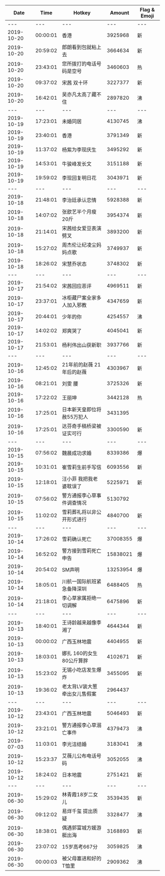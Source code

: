 Date | Time | Hotkey | Amount | Flag & Emoji 
--- | --- | --- | --- | ---
--- | --- | --- | --- | ---
2019-10-20|00:00:01|香港|3925968|新 
2019-10-20|20:59:02|郎朗看到包就粘上去|3664634|新 
2019-10-20|23:43:01|您所拨打的电话号码是空号|3460603|热 
2019-10-20|09:37:02|宋茜 双十环|3227377|新 
2019-10-20|16:42:01|吴亦凡太高了藏不住|2897820|沸 
--- | --- | --- | --- | ---
2019-10-19|17:23:01|未婚同居|4130745|沸 
2019-10-19|23:40:01|香港|3791349|新 
2019-10-19|11:37:02|杨紫为李现庆生|3495292|新 
2019-10-19|14:53:01|牛骏峰发长文|3151188|新 
2019-10-19|19:59:02|李现回复明日花|3043971|新 
--- | --- | --- | --- | ---
2019-10-18|21:48:01|李治廷承认恋情|5928388|新 
2019-10-18|14:07:02|张歆艺半个月瘦20斤|3954374|新 
2019-10-18|21:14:01|宋茜给女爱豆表演劈叉|3893200|新 
2019-10-18|15:27:02|周杰伦让纪凌尘妈妈点歌|3749937|新 
2019-10-18|18:26:02|宋慧乔状态|3748302|新 
--- | --- | --- | --- | ---
2019-10-17|21:54:02|宋茜回应恶评|4969511|新 
2019-10-17|23:37:01|冰柜藏尸案全家多人加入邪教|4347659|新 
2019-10-17|20:44:01|少年的你|4254557|沸 
2019-10-17|14:02:02|郑爽哭了|4045041|新 
2019-10-17|21:53:01|杨利伟出山获新职|3937766|新 
--- | --- | --- | --- | ---
2019-10-16|12:45:02|21年前的赵薇 21年后的赵薇|4303967|新 
2019-10-16|08:21:01|刘雯 腰|3725326|新 
2019-10-16|17:22:02|王丽坤|3442128|热 
2019-10-16|17:25:01|日本新天皇即位将赦55万犯人|3431395| 
2019-10-16|17:25:01|达芬奇手稿桥梁被证实可行|3300590|新 
--- | --- | --- | --- | ---
2019-10-15|07:56:02|魏晨成功求婚|8339386|爆 
2019-10-15|10:31:01|崔雪莉生前手写信|6093556|新 
2019-10-15|12:18:01|汪小菲 我把我老婆耽误了|5225971|新 
2019-10-15|07:56:02|警方通报李心草事件调查情况|5130792| 
2019-10-15|11:02:02|雪莉葬礼将以非公开形式进行|4840700|新 
--- | --- | --- | --- | ---
2019-10-14|17:26:02|雪莉确认死亡|37008355|爆 
2019-10-14|16:52:02|警方接到雪莉死亡申告|15838021|爆 
2019-10-14|20:54:02|SM声明|13253954|爆 
2019-10-14|18:05:01|川航一国际航班紧急备降深圳|6488405|热 
2019-10-14|21:18:01|李心草家属拒绝一切调解|6475896|新 
--- | --- | --- | --- | ---
2019-10-13|18:40:01|王诗龄越来越像李湘了|4644344|新 
2019-10-13|00:00:02|广西玉林地震|4404955|新 
2019-10-13|18:03:01|娜扎 160的女生80公斤算胖|4102671|新 
2019-10-13|15:23:02|无锡小吃店发生爆炸|3455095|新 
2019-10-13|19:36:02|老太背LV装大葱牵出女儿售假案|2964437| 
--- | --- | --- | --- | ---
2019-10-12|23:43:01|广西玉林地震|5046493|新 
2019-10-12|23:21:01|警方通报李心草溺亡事件|4379473|沸 
2019-07-03|11:03:01|李光洁结婚|3183041|沸 
2019-10-12|15:23:37|艾薇儿公布电话号码|3052055|沸 
2019-10-12|18:24:02|日本地震|2751421|新 
--- | --- | --- | --- | ---
2019-06-30|15:29:02|林青霞18岁二女儿|3539435|新 
2019-06-30|09:12:02|易烊千玺 提出质疑|3328477|沸 
2019-06-30|18:38:01|偶遇郭富城方媛游艇出海|3168893|新 
2019-06-30|23:07:02|15岁高考667分|3059825|沸 
2019-06-30|00:00:03|被父母塞进和好的T恤里|2909362|沸 

